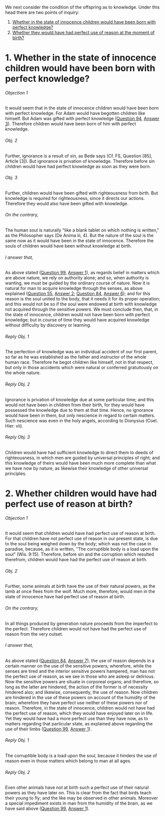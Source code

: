 We next consider the condition of the offspring as to knowledge. Under this head there are two points of inquiry:  

1. [ Whether in the state of innocence children would have been born with perfect knowledge?  ](#1.%20Whether%20in%20the%20state%20of%20innocence%20children%20would%20have%20been%20born%20with%20perfect%20knowledge?)
2. [ Whether they would have had perfect use of reason at the moment of birth?  ](#2.%20Whether%20children%20would%20have%20had%20perfect%20use%20of%20reason%20at%20birth?)



# 1. Whether in the state of innocence children would have been born with perfect knowledge? 

###### Objection 1
It would seem that in the state of innocence children would have been born with perfect knowledge. For Adam would have begotten children like himself. But Adam was gifted with perfect knowledge ([Question 94](94.%20State%20and%20Condition%20of%20the%20First%20Man%20as%20Regards%20His%20Intellect.md), [Answer 3](94.%20State%20and%20Condition%20of%20the%20First%20Man%20as%20Regards%20His%20Intellect.md#3.%20Whether%20the%20first%20man%20knew%20all%20things?%20)). Therefore children would have been born of him with perfect knowledge.  

###### Obj. 2
Further, ignorance is a result of sin, as Bede says (Cf. FS, Question \[85\], Article \[3\]). But ignorance is privation of knowledge. Therefore before sin children would have had perfect knowledge as soon as they were born.  

###### Obj. 3
Further, children would have been gifted with righteousness from birth. But knowledge is required for righteousness, since it directs our actions. Therefore they would also have been gifted with knowledge.  

###### On the contrary,
The human soul is naturally "like a blank tablet on which nothing is written," as the Philosopher says (De Anima iii, 4). But the nature of the soul is the same now as it would have been in the state of innocence. Therefore the souls of children would have been without knowledge at birth.  

###### I answer that,
As above stated ([Question 99](99.%20Condition%20of%20the%20Offspring%20as%20to%20the%20Body.md), [Answer 1](99.%20Condition%20of%20the%20Offspring%20as%20to%20the%20Body.md#1.%20Whether%20in%20the%20state%20of%20innocence%20children%20would%20have%20had%20perfect%20strength%20of%20body%20as%20to%20the%20use%20of%20its%20members%20immediately%20after%20birth?%20)), as regards belief in matters which are above nature, we rely on authority alone; and so, when authority is wanting, we must be guided by the ordinary course of nature. Now it is natural for man to acquire knowledge through the senses, as above explained ([Question 55](55.%20Medium%20of%20the%20Angelic%20Knowledge.md), [Answer 2](55.%20Medium%20of%20the%20Angelic%20Knowledge.md#2.%20Whether%20the%20angels%20understand%20by%20species%20drawn%20from%20things?); [Question 84](84.%20How%20the%20Soul%20While%20United%20to%20the%20Body%20Understands%20Corporeal%20Things%20Beneath%20It.md), [Answer 6](84.%20How%20the%20Soul%20While%20United%20to%20the%20Body%20Understands%20Corporeal%20Things%20Beneath%20It.md#6.%20Whether%20intellectual%20knowledge%20is%20derived%20from%20sensible%20things?%20)); and for this reason is the soul united to the body, that it needs it for its proper operation; and this would not be so if the soul were endowed at birth with knowledge not acquired through the sensitive powers. We must conclude then, that, in the state of innocence, children would not have been born with perfect knowledge; but in course of time they would have acquired knowledge without difficulty by discovery or learning.  

###### Reply Obj. 1
The perfection of knowledge was an individual accident of our first parent, so far as he was established as the father and instructor of the whole human race. Therefore he begot children like himself, not in that respect, but only in those accidents which were natural or conferred gratuitously on the whole nature.  

###### Reply Obj. 2
Ignorance is privation of knowledge due at some particular time; and this would not have been in children from their birth, for they would have possessed the knowledge due to them at that time. Hence, no ignorance would have been in them, but only nescience in regard to certain matters. Such nescience was even in the holy angels, according to Dionysius (Coel. Hier. vii).  

###### Reply Obj. 3
Children would have had sufficient knowledge to direct them to deeds of righteousness, in which men are guided by universal principles of right; and this knowledge of theirs would have been much more complete than what we have now by nature, as likewise their knowledge of other universal principles.  




# 2. Whether children would have had perfect use of reason at birth? 

###### Objection 1
It would seem that children would have had perfect use of reason at birth. For that children have not perfect use of reason in our present state, is due to the soul being weighed down by the body; which was not the case in paradise, because, as it is written, "The corruptible body is a load upon the soul" (Wis. 9:15). Therefore, before sin and the corruption which resulted therefrom, children would have had the perfect use of reason at birth.  

###### Obj. 2
Further, some animals at birth have the use of their natural powers, as the lamb at once flees from the wolf. Much more, therefore, would men in the state of innocence have had perfect use of reason at birth.  

###### On the contrary,
In all things produced by generation nature proceeds from the imperfect to the perfect. Therefore children would not have had the perfect use of reason from the very outset.  

###### I answer that,
As above stated ([Question 84](84.%20How%20the%20Soul%20While%20United%20to%20the%20Body%20Understands%20Corporeal%20Things%20Beneath%20It.md), [Answer 7](84.%20How%20the%20Soul%20While%20United%20to%20the%20Body%20Understands%20Corporeal%20Things%20Beneath%20It.md#7.%20Whether%20the%20intellect%20can%20actually%20understand%20through%20the%20intelligible%20species%20of%20which%20it%20is%20possessed,%20without%20turning%20to%20the%20phantasms?%20)), the use of reason depends in a certain manner on the use of the sensitive powers; wherefore, while the senses are tired and the interior sensitive powers hampered, man has not the perfect use of reason, as we see in those who are asleep or delirious. Now the sensitive powers are situate in corporeal organs; and therefore, so long as the latter are hindered, the action of the former is of necessity hindered also; and likewise, consequently, the use of reason. Now children are hindered in the use of these powers on account of the humidity of the brain; wherefore they have perfect use neither of these powers nor of reason. Therefore, in the state of innocence, children would not have had the perfect use of reason, which they would have enjoyed later on in life. Yet they would have had a more perfect use than they have now, as to matters regarding that particular state, as explained above regarding the use of their limbs ([Question 99](99.%20Condition%20of%20the%20Offspring%20as%20to%20the%20Body.md), [Answer 1](99.%20Condition%20of%20the%20Offspring%20as%20to%20the%20Body.md#1.%20Whether%20in%20the%20state%20of%20innocence%20children%20would%20have%20had%20perfect%20strength%20of%20body%20as%20to%20the%20use%20of%20its%20members%20immediately%20after%20birth?%20)).  

###### Reply Obj. 1
The corruptible body is a load upon the soul, because it hinders the use of reason even in those matters which belong to man at all ages.  

###### Reply Obj. 2
Even other animals have not at birth such a perfect use of their natural powers as they have later on. This is clear from the fact that birds teach their young to fly; and the like may be observed in other animals. Moreover a special impediment exists in man from the humidity of the brain, as we have said above ([Question 99](99.%20Condition%20of%20the%20Offspring%20as%20to%20the%20Body.md), [Answer 1](99.%20Condition%20of%20the%20Offspring%20as%20to%20the%20Body.md#1.%20Whether%20in%20the%20state%20of%20innocence%20children%20would%20have%20had%20perfect%20strength%20of%20body%20as%20to%20the%20use%20of%20its%20members%20immediately%20after%20birth?%20)).